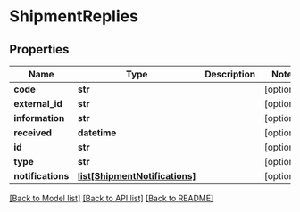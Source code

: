 # ShipmentReplies

## Properties
Name | Type | Description | Notes
------------ | ------------- | ------------- | -------------
**code** | **str** |  | [optional] 
**external_id** | **str** |  | [optional] 
**information** | **str** |  | [optional] 
**received** | **datetime** |  | [optional] 
**id** | **str** |  | [optional] 
**type** | **str** |  | [optional] 
**notifications** | [**list[ShipmentNotifications]**](ShipmentNotifications.md) |  | [optional] 

[[Back to Model list]](../README.md#documentation-for-models) [[Back to API list]](../README.md#documentation-for-api-endpoints) [[Back to README]](../README.md)



